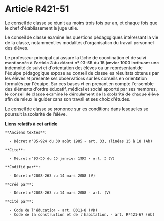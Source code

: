 # Article R421-51

Le conseil de classe se réunit au moins trois fois par an, et chaque fois que le chef d'établissement le juge utile. 

Le conseil de classe examine les questions pédagogiques intéressant la vie de la classe, notamment les modalités
d'organisation du travail personnel des élèves. 

Le professeur principal qui assure la tâche de coordination et de suivi mentionnée à l'article 3 du décret n° 93-55 du 15
janvier 1993 instituant une indemnité de suivi et d'orientation des élèves ou un représentant de l'équipe pédagogique expose
au conseil de classe les résultats obtenus par les élèves et présente ses observations sur les conseils en orientation
formulés par l'équipe. Sur ces bases et en prenant en compte l'ensemble des éléments d'ordre éducatif, médical et social
apporté par ses membres, le conseil de classe examine le déroulement de la scolarité de chaque élève afin de mieux le guider
dans son travail et ses choix d'études. 

Le conseil de classe se prononce sur les conditions dans lesquelles se poursuit la scolarité de l'élève.

**Liens relatifs à cet article**

	**Anciens textes**:

	  - Décret n°85-924 du 30 août 1985 - art. 33, alinéas 15 à 18 (Ab)

	**Cite**:

	  - Décret n°93-55 du 15 janvier 1993 - art. 3 (V)

	**Codifié par**:

	  - Décret n°2008-263 du 14 mars 2008 (V)

	**Créé par**:

	  - Décret n°2008-263 du 14 mars 2008 - art. (V)

	**Cité par**:

	  - Code de l'éducation - art. D311-8 (VD)
	  - Code de la construction et de l'habitation. - art. R*421-67 (Ab)
